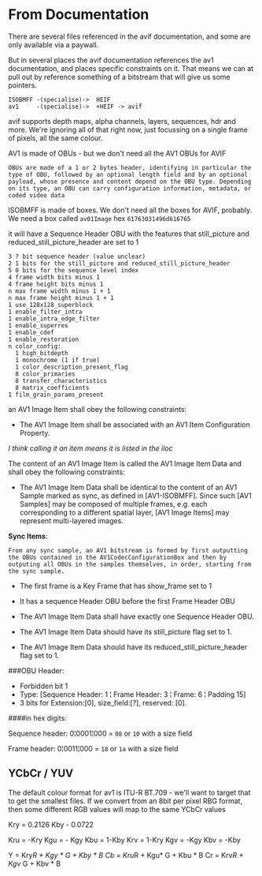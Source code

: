 # From Documentation

There are several files referenced in the avif documentation, and some are only available via a paywall.

But in several places the avif documentation references the av1 documentation, and places specific constraints on it.
That means we can at pull out by reference something of a bitstream that will give us some pointers.


```
ISOBMFF -(specialise)->  HEIF
av1     -(specialise)->  +HEIF -> avif
```

avif supports depth maps, alpha channels, layers, sequences, hdr and more. 
We're ignoring all of that right now, just focussing on a single frame of pixels, all the same colour.

AV1 is made of OBUs - but we don't need all the AV1 OBUs for AVIF

```OBUs are made of a 1 or 2 bytes header, identifying in particular the type of OBU, followed by an optional length field and by an optional payload, whose presence and content depend on the OBU type. Depending on its type, an OBU can carry configuration information, metadata, or coded video data```

ISOBMFF is made of boxes. We don't need all the boxes for AVIF, probably.
We need a box called ```av01Image```  hex ```61763031496d616765``` 

it will have a Sequence Header OBU with the features that still_picture and reduced_still_picture_header are set to 1
```
3 ? bit sequence header (value unclear)
2 1 bits for the still_picture and reduced_still_picture_header
5 0 bits for the sequence level index
4 frame width bits minus 1
4 frame height bits minus 1
n max frame width minus 1 + 1
n max frame height minus 1 + 1
1 use_128x128_superblock
1 enable_filter_intra
1 enable_intra_edge_filter
1 enable_superres
1 enable_cdef
1 enable_restoration
n color_config:
  1 high_bitdepth
  1 monochrome (1 if true)
  1 color_description_present_flag
  8 color_primaries
  8 transfer_characteristics
  8 matrix_coefficients
1 film_grain_params_present
```

an AV1 Image Item shall obey the following constraints:
* The AV1 Image Item shall be associated with an AV1 Item Configuration Property.

_I think calling it an item means it is listed in the iloc_

The content of an AV1 Image Item is called the AV1 Image Item Data and shall obey the following constraints:
* The AV1 Image Item Data shall be identical to the content of an AV1 Sample marked as sync, as defined in [AV1-ISOBMFF]. Since such [AV1 Samples] may be composed of multiple frames, e.g. each corresponding to a different spatial layer, [AV1 Image Items] may represent multi-layered images.

**Sync Items**:

```From any sync sample, an AV1 bitstream is formed by first outputting the OBUs contained in the AV1CodecConfigurationBox and then by outputing all OBUs in the samples themselves, in order, starting from the sync sample.```
* The first frame is a Key Frame that has show_frame set to 1
* It has a sequence Header OBU before the first Frame Header OBU


* The AV1 Image Item Data shall have exactly one Sequence Header OBU.
* The AV1 Image Item Data should have its still_picture flag set to 1.
* The AV1 Image Item Data should have its reduced_still_picture_header flag set to 1.

###OBU Header:

* Forbidden bit 1
* Type: [Sequence Header: 1 ¦ Frame Header: 3 ¦ Frame: 6 ¦ Padding  15]
* 3 bits for Extension:[0], size_field:[?], reserved: [0].

####in hex digits:

Sequence header: 0¦0001¦000 = ```08``` or ```10``` with a size field

Frame header: 0¦0011¦000 = ```18``` or ```1a``` with a size field

## YCbCr / YUV

The default colour format for av1 is ITU-R BT.709 - we'll want to target that to get the smallest files.
If we convert from an 8bit per pixel RBG format, then some different RGB values will map to the same YCbCr values


Kry = 0.2126
Kby - 0.0722

Kru = -Kry
Kgu = - Kgy
Kbu = 1-Kby
Krv = 1-Kry
Kgv = -Kgy
Kbv = -Kby

Y = Kry*R + Kgy * G + Kby * B
Cb = Kru*R + Kgu* G + Kbu * B
Cr = Krv*R + Kgv* G + Kbv * B

